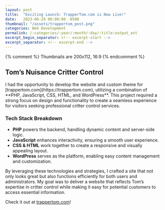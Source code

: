 ```yaml
---
layout: post
title:  "Exciting Launch: TrapperTom.com is Now Live!"
date:   2023-06-29 00:00:00 -0500
thumbnail: "/assets/trappertom_post.png"
categories: Web Development
permalink: /:categories/:year/:month/:day/:title:output_ext
excerpt_begin_separator: <!-- excerpt-start -->
excerpt_separator: <!-- excerpt-end -->
---
```

{% comment %} 
    Thumbnails are 200x112, 16:9
{% endcomment %}

## Tom’s Nuisance Critter Control

<!-- excerpt-start -->I had the opportunity to develop the website and custom theme for [trappertom.com](https://trappertom.com), utilizing a combination of **PHP, JavaScript, CSS, HTML, and WordPress**. This project required a strong focus on design and functionality to create a seamless experience for visitors seeking professional critter control services.<!-- excerpt-end -->

### Tech Stack Breakdown

- **PHP** powers the backend, handling dynamic content and server-side logic.
- **JavaScript** enhances interactivity, ensuring a smooth user experience.
- **CSS & HTML** work together to create a responsive and visually appealing layout.
- **WordPress** serves as the platform, enabling easy content management and customization.

By leveraging these technologies and strategies, I crafted a site that not only looks great but also functions efficiently for both users and administrators. My goal was to deliver a website that reflects Tom’s expertise in critter control while making it easy for potential customers to access essential information.

Check it out at [trappertom.com](https://trappertom.com)!